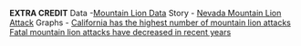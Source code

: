 **EXTRA CREDIT**
Data -[Mountain Lion Data](https://tchester.org/sgm/lists/lion_attacks_mcginnis.html)
Story - [Nevada Mountain Lion Attack](https://www.2news.com/news/ndow-14-year-old-followed-all-proper-steps-to-deter-mountain-lion-during-encounter/article_f31b521e-66a3-11ed-aca4-5799b879cad0.html)
Graphs - [California has the highest number of mountain lion attacks](https://datawrapper.dwcdn.net/tBmH1/1/) [Fatal mountain lion attacks have decreased in recent years](https://datawrapper.dwcdn.net/7v1ow/1/)
